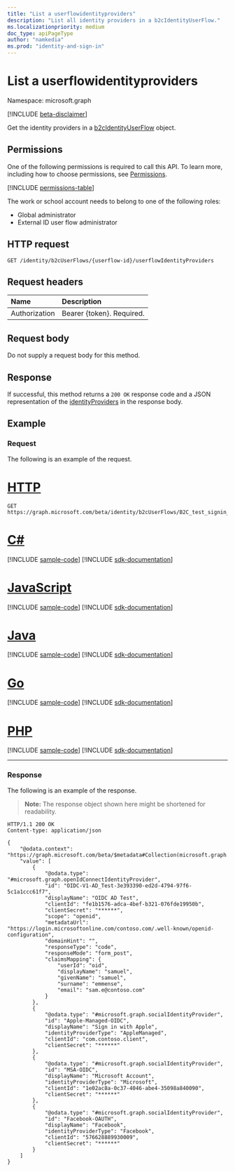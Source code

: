 ```yaml
---
title: "List a userflowidentityproviders"
description: "List all identity providers in a b2cIdentityUserFlow."
ms.localizationpriority: medium
doc_type: apiPageType
author: "namkedia"
ms.prod: "identity-and-sign-in"
---
```


# List a userflowidentityproviders

Namespace: microsoft.graph

[!INCLUDE [beta-disclaimer](../../includes/beta-disclaimer.md)]

Get the identity providers in a [b2cIdentityUserFlow](../resources/b2cidentityuserflow.md) object.

## Permissions

One of the following permissions is required to call this API. To learn more, including how to choose permissions, see [Permissions](/graph/permissions-reference).

<!-- { "blockType": "permissions", "name": "b2cidentityuserflow_list_userflowidentityproviders" } -->
[!INCLUDE [permissions-table](../includes/permissions/b2cidentityuserflow-list-userflowidentityproviders-permissions.md)]

The work or school account needs to belong to one of the following roles:

* Global administrator
* External ID user flow administrator

## HTTP request

<!-- { "blockType": "ignored" } -->

```http
GET /identity/b2cUserFlows/{userflow-id}/userflowIdentityProviders
```

## Request headers

|Name|Description|
|:---------------|:----------|
|Authorization|Bearer {token}. Required.|

## Request body

Do not supply a request body for this method.

## Response

If successful, this method returns a `200 OK` response code and a JSON representation of the [identityProviders](../resources/identityproviderbase.md) in the response body.

## Example

### Request

The following is an example of the request.


# [HTTP](#tab/http)
<!-- {
  "blockType": "request",
  "name": "get_b2cUserFlow_list_userflowidentityProviders",
  "sampleKeys": ["B2C_test_signin_signup"]
}
-->

``` http
GET https://graph.microsoft.com/beta/identity/b2cUserFlows/B2C_test_signin_signup/userflowIdentityProviders
```

# [C#](#tab/csharp)
[!INCLUDE [sample-code](../includes/snippets/csharp/get-b2cuserflow-list-userflowidentityproviders-csharp-snippets.md)]
[!INCLUDE [sdk-documentation](../includes/snippets/snippets-sdk-documentation-link.md)]

# [JavaScript](#tab/javascript)
[!INCLUDE [sample-code](../includes/snippets/javascript/get-b2cuserflow-list-userflowidentityproviders-javascript-snippets.md)]
[!INCLUDE [sdk-documentation](../includes/snippets/snippets-sdk-documentation-link.md)]

# [Java](#tab/java)
[!INCLUDE [sample-code](../includes/snippets/java/get-b2cuserflow-list-userflowidentityproviders-java-snippets.md)]
[!INCLUDE [sdk-documentation](../includes/snippets/snippets-sdk-documentation-link.md)]

# [Go](#tab/go)
[!INCLUDE [sample-code](../includes/snippets/go/get-b2cuserflow-list-userflowidentityproviders-go-snippets.md)]
[!INCLUDE [sdk-documentation](../includes/snippets/snippets-sdk-documentation-link.md)]

# [PHP](#tab/php)
[!INCLUDE [sample-code](../includes/snippets/php/get-b2cuserflow-list-userflowidentityproviders-php-snippets.md)]
[!INCLUDE [sdk-documentation](../includes/snippets/snippets-sdk-documentation-link.md)]

---


### Response

The following is an example of the response.
>**Note:** The response object shown here might be shortened for readability.

<!-- {
  "blockType": "response",
  "truncated": true,
  "@odata.type": "microsoft.graph.identityProviderBase"
} -->

```http
HTTP/1.1 200 OK
Content-type: application/json

{
    "@odata.context": "https://graph.microsoft.com/beta/$metadata#Collection(microsoft.graph.identityProviderBase)",
    "value": [
        {
            "@odata.type": "#microsoft.graph.openIdConnectIdentityProvider",
            "id": "OIDC-V1-AD_Test-3e393390-ed2d-4794-97f6-5c1a1ccc61f7",
            "displayName": "OIDC AD Test",
            "clientId": "fe1b1576-adca-4bef-b321-076fde19950b",
            "clientSecret": "******",
            "scope": "openid",
            "metadataUrl": "https://login.microsoftonline.com/contoso.com/.well-known/openid-configuration",
            "domainHint": "",
            "responseType": "code",
            "responseMode": "form_post",
            "claimsMapping": {
                "userId": "oid",
                "displayName": "samuel",
                "givenName": "samuel",
                "surname": "emmense",
                "email": "sam.e@contoso.com"
            }
        },
        {
            "@odata.type": "#microsoft.graph.socialIdentityProvider",
            "id": "Apple-Managed-OIDC",
            "displayName": "Sign in with Apple",
            "identityProviderType": "AppleManaged",
            "clientId": "com.contoso.client",
            "clientSecret": "******"
        },
        {
            "@odata.type": "#microsoft.graph.socialIdentityProvider",
            "id": "MSA-OIDC",
            "displayName": "Microsoft Account",
            "identityProviderType": "Microsoft",
            "clientId": "1e02ac8a-0c37-4046-abe4-35098a840090",
            "clientSecret": "******"
        },
        {
            "@odata.type": "#microsoft.graph.socialIdentityProvider",
            "id": "Facebook-OAUTH",
            "displayName": "Facebook",
            "identityProviderType": "Facebook",
            "clientId": "576628889930009",
            "clientSecret": "******"
        }
    ]
}
```
